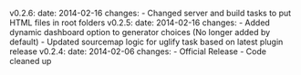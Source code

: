 v0.2.6:
  date: 2014-02-16
  changes:
    - Changed server and build tasks to put HTML files in root folders
v0.2.5:
  date: 2014-02-16
  changes:
    - Added dynamic dashboard option to generator choices (No longer added by default)
    - Updated sourcemap logic for uglify task based on latest plugin release
v0.2.4:
  date: 2014-02-06
  changes:
    - Official Release
    - Code cleaned up